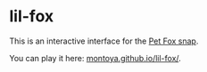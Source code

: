 # lil-fox

This is an interactive interface for the [Pet Fox snap](https://github.com/Montoya/pet-fox). 

You can play it here: [montoya.github.io/lil-fox/](https://montoya.github.io/lil-fox/). 